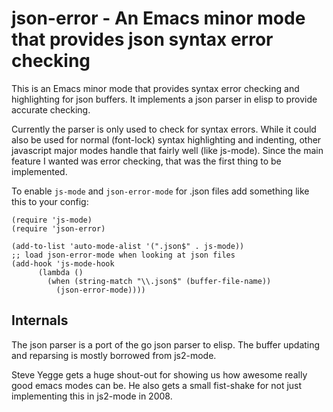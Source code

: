 json-error - An Emacs minor mode that provides json syntax error checking
=========================================================================

This is an Emacs minor mode that provides syntax error checking and
highlighting for json buffers. It implements a json parser in elisp
to provide accurate checking.

Currently the parser is only used to check for syntax errors. While
it could also be used for normal (font-lock) syntax highlighting and
indenting, other javascript major modes handle that fairly well
(like js-mode). Since the main feature I wanted was error checking,
that was the first thing to be implemented.

To enable `js-mode` and `json-error-mode` for .json files add something
like this to your config:

    (require 'js-mode)
    (require 'json-error)

    (add-to-list 'auto-mode-alist '(".json$" . js-mode))
    ;; load json-error-mode when looking at json files
    (add-hook 'js-mode-hook
          (lambda ()
            (when (string-match "\\.json$" (buffer-file-name))
              (json-error-mode))))

## Internals

The json parser is a port of the go json parser to elisp. The
buffer updating and reparsing is mostly borrowed from js2-mode.

Steve Yegge gets a huge shout-out for showing us how awesome really
good emacs modes can be. He also gets a small fist-shake for not
just implementing this in js2-mode in 2008.
